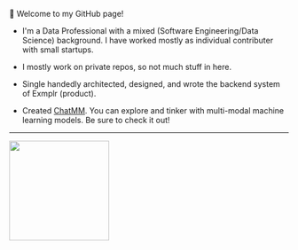 <!--
**sbarman25/sbarman25** is a ✨ _special_ ✨ repository because its `README.md` (this file) appears on your GitHub profile.

Here are some ideas to get you started:

- 🔭 I’m currently working on ...
- 🌱 I’m currently learning ...
- 👯 I’m looking to collaborate on ...
- 🤔 I’m looking for help with ...
- 💬 Ask me about ...
- 📫 How to reach me: ...
- 😄 Pronouns: ...
- ⚡ Fun fact: ...
-->

👋 Welcome to my GitHub page!

- I'm a Data Professional with a mixed (Software Engineering/Data Science) background. I have worked mostly as individual contributer with small startups.

- I mostly work on private repos, so not much stuff in here.

- Single handedly architected, designed, and wrote the backend system of Exmplr (product). 

- Created [ChatMM](https://chat.nkubed.io/). You can explore and tinker with multi-modal machine learning models. Be sure to check it out!

---

<!-- 
ranking_index = (byte_count ^ size_weight) * (repo_count ^ count_weight)
the distribution of files across repos is a better metric than size as it inflates towards jupyter notebook
-->
<a href="https://github.com/anuraghazra/convoychat">
  <img height=180 align="center" src="https://github-readme-stats.vercel.app/api/top-langs/?username=sbarman25&layout=pie&theme=dark&size_weight=0&count_weight=1&langs_count=10"/>
</a>

